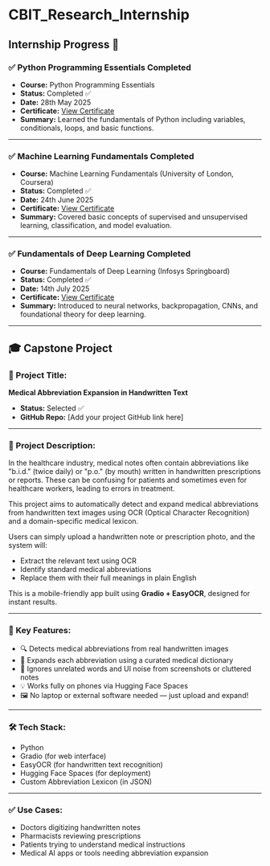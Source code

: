 # CBIT_Research_Internship

## Internship Progress 🚀

### ✅ Python Programming Essentials Completed

- **Course:** Python Programming Essentials  
- **Status:** Completed ✅  
- **Date:** 28th May 2025  
- **Certificate:** [View Certificate](https://coursera.org/verify/GQPF6EBFIJ84)  
- **Summary:** Learned the fundamentals of Python including variables, conditionals, loops, and basic functions.

---

### ✅ Machine Learning Fundamentals Completed

- **Course:** Machine Learning Fundamentals (University of London, Coursera)  
- **Status:** Completed ✅  
- **Date:** 24th June 2025  
- **Certificate:** [View Certificate](https://coursera.org/verify/AI3B7EAKY6SY)  
- **Summary:** Covered basic concepts of supervised and unsupervised learning, classification, and model evaluation.

---

### ✅ Fundamentals of Deep Learning Completed

- **Course:** Fundamentals of Deep Learning (Infosys Springboard)  
- **Status:** Completed ✅  
- **Date:** 14th July 2025  
- **Certificate:** [View Certificate](https://drive.google.com/file/d/1e-LSlTxewFO_dXQlHnwI7NxFzorvkF53/view?usp=drivesdk)  
- **Summary:** Introduced to neural networks, backpropagation, CNNs, and foundational theory for deep learning.

---

## 🎓 Capstone Project

### 📌 Project Title:
**Medical Abbreviation Expansion in Handwritten Text**

- **Status:** Selected ✅  
- **GitHub Repo:** [Add your project GitHub link here]

---

### 📝 Project Description:

In the healthcare industry, medical notes often contain abbreviations like "b.i.d." (twice daily) or "p.o." (by mouth) written in handwritten prescriptions or reports. These can be confusing for patients and sometimes even for healthcare workers, leading to errors in treatment.

This project aims to automatically detect and expand medical abbreviations from handwritten text images using OCR (Optical Character Recognition) and a domain-specific medical lexicon.

Users can simply upload a handwritten note or prescription photo, and the system will:

- Extract the relevant text using OCR  
- Identify standard medical abbreviations  
- Replace them with their full meanings in plain English  

This is a mobile-friendly app built using **Gradio + EasyOCR**, designed for instant results.

---

### 🎯 Key Features:

- 🔍 Detects medical abbreviations from real handwritten images  
- 📖 Expands each abbreviation using a curated medical dictionary  
- 🧼 Ignores unrelated words and UI noise from screenshots or cluttered notes  
- 💡 Works fully on phones via Hugging Face Spaces  
- 🖼️ No laptop or external software needed — just upload and expand!

---

### 🛠️ Tech Stack:

- Python  
- Gradio (for web interface)  
- EasyOCR (for handwritten text recognition)  
- Hugging Face Spaces (for deployment)  
- Custom Abbreviation Lexicon (in JSON)

---

### ✅ Use Cases:

- Doctors digitizing handwritten notes  
- Pharmacists reviewing prescriptions  
- Patients trying to understand medical instructions  
- Medical AI apps or tools needing abbreviation expansion

